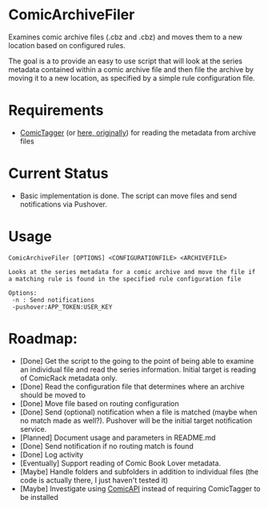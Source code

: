 # ComicArchiveFiler
Examines comic archive files (.cbz and .cbz) and moves them to a new location based on configured rules.

The goal is a to provide an easy to use script that will look at the series metadata contained within a comic archive file and then file the archive by moving it to a new location, as specified by a simple rule configuration file.

# Requirements
- [ComicTagger](https://github.com/tomdelise/comictagger) (or [here, originally](https://code.google.com/p/comictagger/)) for reading the metadata from archive files

# Current Status
- Basic implementation is done. The script can move files and send notifications via Pushover.

# Usage
    ComicArchiveFiler [OPTIONS] <CONFIGURATIONFILE> <ARCHIVEFILE>

    Looks at the series metadata for a comic archive and move the file if a matching rule is found in the specified rule configuration file

    Options:
     -n : Send notifications
     -pushover:APP_TOKEN:USER_KEY


# Roadmap:
- [Done] Get the script to the going to the point of being able to examine an individual file and read the series information. Initial target is reading of ComicRack metadata only.
- [Done] Read the configuration file that determines where an archive should be moved to
- [Done] Move file based on routing configuration
- [Done] Send (optional) notification when a file is matched (maybe when no match made as well?). Pushover will be the initial target notification service.
- [Planned] Document usage and parameters in README.md
- [Done] Send notification if no routing match is found
- [Done] Log activity
- [Eventually] Support reading of Comic Book Lover metadata.
- [Maybe] Handle folders and subfolders in addition to individual files (the code is actually there, I just haven't tested it)
- [Maybe] Investigate using [ComicAPI](https://github.com/davide-romanini/comicapi) instead of requiring ComicTagger to be installed
